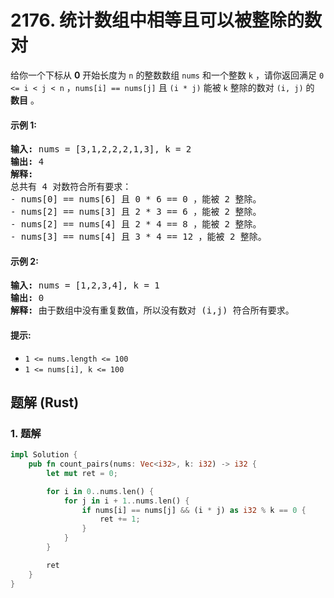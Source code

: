 # 2176. 统计数组中相等且可以被整除的数对
给你一个下标从 **0** 开始长度为 `n` 的整数数组 `nums` 和一个整数 `k` ，请你返回满足 `0 <= i < j < n` ，`nums[i] == nums[j]` 且 `(i * j)` 能被 `k` 整除的数对 `(i, j)` 的 **数目** 。

#### 示例 1:
<pre>
<strong>输入:</strong> nums = [3,1,2,2,2,1,3], k = 2
<strong>输出:</strong> 4
<strong>解释:</strong>
总共有 4 对数符合所有要求：
- nums[0] == nums[6] 且 0 * 6 == 0 ，能被 2 整除。
- nums[2] == nums[3] 且 2 * 3 == 6 ，能被 2 整除。
- nums[2] == nums[4] 且 2 * 4 == 8 ，能被 2 整除。
- nums[3] == nums[4] 且 3 * 4 == 12 ，能被 2 整除。
</pre>

#### 示例 2:
<pre>
<strong>输入:</strong> nums = [1,2,3,4], k = 1
<strong>输出:</strong> 0
<strong>解释:</strong> 由于数组中没有重复数值，所以没有数对 (i,j) 符合所有要求。
</pre>

#### 提示:
* `1 <= nums.length <= 100`
* `1 <= nums[i], k <= 100`

## 题解 (Rust)

### 1. 题解
```Rust
impl Solution {
    pub fn count_pairs(nums: Vec<i32>, k: i32) -> i32 {
        let mut ret = 0;

        for i in 0..nums.len() {
            for j in i + 1..nums.len() {
                if nums[i] == nums[j] && (i * j) as i32 % k == 0 {
                    ret += 1;
                }
            }
        }

        ret
    }
}
```
